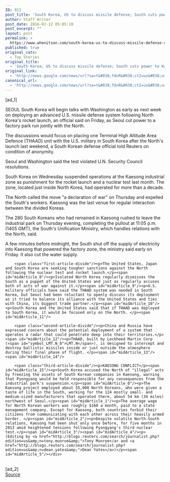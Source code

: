 ```yaml
---
ID: 912
post_title: 'South Korea, US to discuss missile defense; South cuts power to Kaesong park &#8211; Reuters'
author: Staff Writer
post_date: 2016-02-12 05:05:10
post_excerpt: ""
layout: post
permalink: >
  https://www.whenitson.com/south-korea-us-to-discuss-missile-defense-south-cuts-power-to-kaesong-park-reuters/
published: true
original_cats:
  - Top Stories
original_title:
  - 'South Korea, US to discuss missile defense; South cuts power to Kaesong park - Reuters'
original_link:
  - 'http://news.google.com/news/url?sa=t&#038;fd=R&#038;ct2=us&#038;usg=AFQjCNEsfR0o3D8VJFvhAlQTPTnB3LLS4A&#038;clid=c3a7d30bb8a4878e06b80cf16b898331&#038;cid=52779045783255&#038;ei=32a9Vvi8MoXWhAHtk6PwDA&#038;url=http://www.reuters.com/article/us-northkorea-satellite-kaesong-power-idUSKCN0VK2KV'
canonical_url:
  - 'http://news.google.com/news/url?sa=t&#038;fd=R&#038;ct2=us&#038;usg=AFQjCNEsfR0o3D8VJFvhAlQTPTnB3LLS4A&#038;clid=c3a7d30bb8a4878e06b80cf16b898331&#038;cid=52779045783255&#038;ei=32a9Vvi8MoXWhAHtk6PwDA&#038;url=http://www.reuters.com/article/us-northkorea-satellite-kaesong-power-idUSKCN0VK2KV'
---
```

 [ad_1]
<br><div id="articleText">
<span id="midArticle_start"/>

<span id="midArticle_0"/><span class="focusParagraph" readability="6"><p><span class="articleLocation">SEOUL</span> South Korea will begin talks with Washington as early as next week on deploying an advanced U.S. missile defense system following North Korea's rocket launch, an official said on Friday, as Seoul cut power to a factory park run jointly with the North.</p></span><span id="midArticle_1"/><p>The discussions would focus on placing one Terminal High Altitude Area Defence (THAAD) unit with the U.S. military in South Korea after the North's launch last weekend, a South Korean defense official told Reuters on condition of anonymity.</p><span id="midArticle_2"/><p>Seoul and Washington said the test violated U.N. Security Council resolutions.</p><span id="midArticle_3"/><p>South Korea on Wednesday suspended operations at the Kaesong industrial zone as punishment for the rocket launch and a nuclear test last month. The zone, located just inside North Korea, had operated for more than a decade.</p><span id="midArticle_4"/><p>The North called the move "a declaration of war" on Thursday and expelled the South's workers. Kaesong was the last venue for regular interaction between the divided Koreas.</p><span id="midArticle_5"/><p>The 280 South Koreans who had remained in Kaesong rushed to leave the industrial park on Thursday evening, completing the pullout at 11:05 p.m.(1405 GMT), the South's Unification Ministry, which handles relations with the North, said.</p><span id="midArticle_6"/><p>A few minutes before midnight, the South shut off the supply of electricity into Kaesong that powered the factory zone, the ministry said early on Friday. It also cut the water supply.</p><span id="midArticle_7"/>
        
        <span class="first-article-divide"/><p>The United States, Japan and South Korea are seeking tougher sanctions against the North following the nuclear test and rocket launch.</p><span id="midArticle_8"/><p>Isolated North Korea regularly dismisses the South as a puppet of the United States and just as regularly accuses both of acts of war against it.</p><span id="midArticle_9"/><p>U.S. military officials have said the THAAD system was needed in South Korea, but Seoul had been reluctant to openly discuss its deployment as it tried to balance its alliance with the United States and ties with China, its biggest trade partner.</p><span id="midArticle_10"/><p>South Korea and the United States said that if THAAD was deployed to South Korea, it would be focused only on the North. </p><span id="midArticle_11"/>
        
        <span class="second-article-divide"/><p>China and Russia have expressed concern about the potential deployment of a system that operates a radar that could penetrate deep into their territories.</p><span id="midArticle_12"/><p>THAAD, built by Lockheed Martin Corp (<span id="symbol_LMT.N_0">LMT.N</span>), is designed to intercept and destroy ballistic missiles inside or just outside the atmosphere during their final phase of flight. </p><span id="midArticle_13"/><span id="midArticle_14"/>
        
        <span class="third-article-divide"/><p>KAESONG CONFLICT</p><span id="midArticle_15"/><p>South Korea accused the North of "illegal" acts by freezing the assets of South Korean companies in Kaesong, warning that Pyongyang would be held responsible for any consequences from the industrial park's suspension.</p><span id="midArticle_0"/><p>The Kaesong project employed about 55,000 North Koreans, who were given a taste of life in the South, working for the 124 mostly small- and medium-sized manufacturers that operated there, about 54 km (34 miles) northwest of Seoul.</p><span id="midArticle_1"/><p>The average wage for North Korean workers was roughly $160 a month, paid to a state management company. Except for Kaesong, both countries forbid their citizens from communicating with each other across their heavily armed border. </p><span id="midArticle_2"/><p>Despite volatile North-South relations, Kaesong had been shut only once before, for five months in 2013 amid heightened tensions following Pyongyang's third nuclear test.</p><span id="midArticle_3"/><span id="midArticle_4"/><p> (Editing by <a href="http://blogs.reuters.com/search/journalist.php?edition=us&amp;n=tony.munroe&amp;">Tony Munroe</a> and <a href="http://blogs.reuters.com/search/journalist.php?edition=us&amp;n=dean.yates&amp;">Dean Yates</a>)</p><span id="midArticle_5"/></div>
<br>[ad_2]
<br><a href="http://news.google.com/news/url?sa=t&#038;fd=R&#038;ct2=us&#038;usg=AFQjCNEsfR0o3D8VJFvhAlQTPTnB3LLS4A&#038;clid=c3a7d30bb8a4878e06b80cf16b898331&#038;cid=52779045783255&#038;ei=32a9Vvi8MoXWhAHtk6PwDA&#038;url=http://www.reuters.com/article/us-northkorea-satellite-kaesong-power-idUSKCN0VK2KV">Source </a>